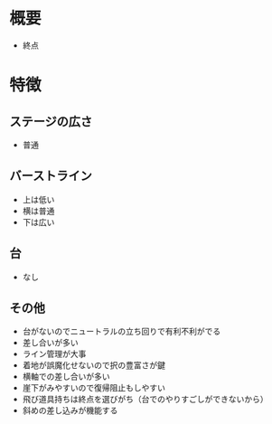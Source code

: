 # 概要
- 終点

# 特徴
## ステージの広さ
- 普通

## バーストライン
- 上は低い
- 横は普通
- 下は広い

## 台
- なし

## その他
- 台がないのでニュートラルの立ち回りで有利不利がでる
- 差し合いが多い
- ライン管理が大事
- 着地が誤魔化せないので択の豊富さが鍵
- 横軸での差し合いが多い
- 崖下がみやすいので復帰阻止もしやすい
- 飛び道具持ちは終点を選びがち（台でのやりすごしができないから）
- 斜めの差し込みが機能する